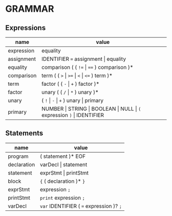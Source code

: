 # GRAMMAR

## Expressions

| name       | value                                                                   |
| ---------- | ----------------------------------------------------------------------- |
| expression | equality                                                                |
| assignment | IDENTIFIER `=` assignment \| equality                                   |
| equality   | comparison ( ( `!=` \| `==` ) comparison )\*                            |
| comparison | term ( ( `>` \| `>=` \| `<` \| `<=` ) term )\*                          |
| term       | factor ( ( `-` \| `+` ) factor )\*                                      |
| factor     | unary ( ( `/` \| `*` ) unary )\*                                        |
| unary      | ( `!` \| `-` \| `+` ) unary \| primary                                  |
| primary    | NUMBER \| STRING \| BOOLEAN \| NULL \| `(` expression `)` \| IDENTIFIER |

## Statements

| name        | value                                    |
| ----------- | ---------------------------------------- |
| program     | ( statement )\* EOF                      |
| declaration | varDecl \| statement                     |
| statement   | exprStmt \| printStmt                    |
| block       | `{` ( declaration )\* `}`                |
| exprStmt    | expression `;`                           |
| printStmt   | `print` expression `;`                   |
| varDecl     | `var` IDENTIFIER ( `=` expression )? `;` |
